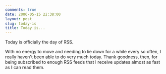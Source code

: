 ```yaml
---
comments: true
date: 2006-05-15 22:38:00
layout: post
slug: today-is
title: Today is...
---
```


Today is officially the day of RSS.  

With no energy to move and needing to lie down for a while every so often, I really haven't been able to do very much today.  Thank goodness, then, for being subscribed to enough RSS feeds that I receive updates almost as fast as I can read them.
